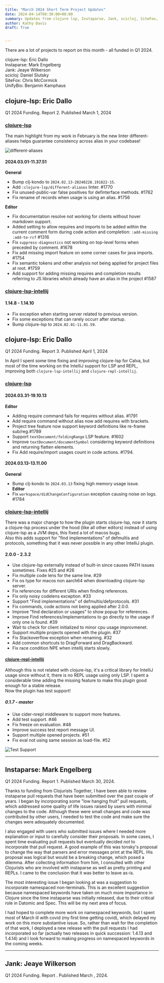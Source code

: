 ```yaml
---
title: "March 2024 Short Term Project Updates"
date: 2024-04-14T08:30:00+08:00
summary: Updates from clojure lsp, Instaparse, Jank, scicloj, SiteFox, UnifyBio
author: Kathy Davis
draft: True


---
```

There are a lot of projects to report on this month - all funded in Q1 2024.

clojure-lsp: Eric Dallo   
Instaparse: Mark Engelberg  
Jank: Jeaye Wilkerson  
scicloj: Daniel Slutsky  
SiteFox: Chris McCormick  
UnifyBio: Benjamin Kamphaus  

## clojure-lsp: Eric Dallo  
Q1 2024 Funding. Report 2. Published March 1, 2024  

### [clojure-lsp](https://clojure-lsp.io/)  
The main highlight from my work in February is the new linter different-aliases helps guarantee consistency across alias in your codebase!  

![different-aliases](./different-aliases.png)

#### 2024.03.01-11.37.51  
**General**  
  - Bump clj-kondo to `2024.02.13-20240228.191822-15`.  
  - Add `:clojure-lsp/different-aliases` linter. #1770  
  - Fix unused-public-var false positives for definterface methods. #1762  
  - Fix rename of records when usage is using an alias. #1756  

**Editor**  
  - Fix documentation resolve not working for clients without hover markdown support.  
  - Added setting to allow requires and imports to be added within the current comment form during code action and completion: `:add-missing :add-to-rcf` #1316  
  - Fix `suppress-diagnostics` not working on top-level forms when preceded by comment. #1678  
  - Fix add missing import feature on some corner cases for java imports. #1754  
  - Fix semantic tokens and other analysis not being applied for project files at root. #1759  
  - Add support for adding missing requires and completion results referring to JS libraries which already have an alias in the project #1587   
  
### [clojure-lsp-intellij](https://github.com/clojure-lsp/clojure-lsp-intellij)  
#### 1.14.8 - 1.14.10  
- Fix exception when starting server related to previous version.  
- Fix some exceptions that can rarely occurr after startup.  
- Bump clojure-lsp to `2024.02.01-11.01.59`.  

## clojure-lsp: Eric Dallo  
Q1 2024 Funding. Report 3. Published April 1, 2024  
 
In April I spent some time fixing and improving clojure-lsp for Calva, but most of the time working on the IntelliJ support for LSP and REPL, improving both `clojure-lsp-intellij` and `clojure-repl-intellij`.  

### [clojure-lsp](https://clojure-lsp.io/)  

#### 2024.03.31-19.10.13  
**Editor**  
  - Adding require command fails for requires without alias. #1791  
  - Add require command without alias now add requires with brackets.  
  - Project tree feature now support keyword definitions like re-frame sub/reg.#1789  
  - Support `textDocument/foldingRange` LSP feature. #1602  
  - Improve `textDocument/documentSymbol` considering keyword definitions and returning flatten elements.  
  - Fix Add require/import usages count in code actions. #1794.  

#### 2024.03.13-13.11.00  
**General**    
  - Bump clj-kondo to `2024.03.13` fixing high memory usage issue.  
**Editor**    
  - Fix `workspace/didChangeConfiguration` exception causing noise on logs. #1784  
  
### [clojure-lsp-intellij](https://github.com/clojure-lsp/clojure-lsp-intellij)  

There was a major change to how the plugin starts clojure-lsp, now it starts a clojure-lsp process under the hood (like all other editors) instead of using clojure-lsp as a JVM deps, this fixed a lot of macos bugs.  
Also this adds support for "find implementations" of defmultis and protocols, something that it was never possible in any other IntelliJ plugin.  

#### 2.0.0 - 2.3.2  
- Use clojure-lsp externally instead of built-in since causes PATH issues sometimes. Fixes #25 and #26  
- Fix multiple code lens for the same line. #29  
- Fix os type for macos non aarch64 when downloading clojure-lsp server.  
- Fix references for different URIs when finding references.  
- Fix only noisy codelens exception. #33  
- Support "Find implementations" of defmultis/defprotocols. #31  
- Fix commands, code actions not being applied after 2.0.0.  
- Improve "find declaration or usages" to show popup for references.  
- Improve Find references/implementations to go directly to the usage if only one is found. #39  
- Wait to check for client initialized to minor cpu usage improvmenet.  
- Support multiple projects opened with the plugin. #37  
- Fix Stackoverflow exception when renaming. #32  
- Add common shortcuts to DragForward and DragBackward.  
- Fix race condition NPE when intellij starts slowly.  

#### [clojure-repl-intellij](https://github.com/afucher/clojure-repl-intellij)  
Although this is not related with clojure-lsp, it's a critical library for IntelliJ usage since without it, there is no REPL usage using only LSP. 
I spent a considerable time adding the missing feature to make this plugin good enough for a stable release.  
Now the plugin has test support!  

##### 0.1.7 - master 
- Use cider-nrepl middleware to support more features.  
- Add test support. #46  
- Fix freeze on evaluation. #48  
- Improve success test report message UI.  
- Support multiple opened projects. #51  
- Fix eval not using same session as load-file. #52  

![Test Support](./clojure-repl-intellij-demo.png)  <br>

---


## Instaparse: Mark Engelberg   
Q1 2024 Funding. Report 1. Published March 30, 2024.

Thanks to funding from Clojurists Together, I have been able to review instaparse pull requests that have been submitted over the past couple of years. I began by incorporating some "low hanging fruit" pull requests, which addressed some quality of life issues raised by users with minimal changes to the code. Although these were small changes and code was contributed by other users, I needed to test the code and make sure the changes were adequately documented.  

I also engaged with users who submitted issues where I needed more explanation or input to carefully consider their proposals. In some cases, I spent time evaluating pull requests but eventually decided *not* to incorporate that pull request. A good example of this was tonsky's proposal to change the way that parsers and error messages print at the REPL. His proposal was logical but would be a breaking change, which posed a dilemma. After collecting information from him, I consulted with other Clojurists who are involved with instaparse as well as pretty printing and REPLs. I came to the conclusion that it was better to leave as-is.  

The most interesting issue I began looking at was a suggestion to incorporate namespaced non-terminals. This is an excellent suggestion because namespaced keywords have taken on much more importance in Clojure since the time instaparse was initially released, due to their critical role in Datomic and Spec. This will be my next area of focus.  

I had hoped to complete more work on namespaced keywords, but I spent most of March ill with covid (my first time getting covid), which delayed my work on this more substantive issue. So, rather than wait for the completion of that work, I deployed a new release with the pull requests I had incorporated so far (actually two releases in quick succession: 1.4.13 and 1.4.14) and I look forward to making progress on namespaced keywords in the coming weeks. <br> 

---

## Jank: Jeaye Wilkerson  
Q1 2024 Funding. Report   . Published March  , 2024.


